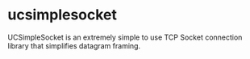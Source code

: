 # ucsimplesocket
UCSimpleSocket is an extremely simple to use TCP Socket connection library that simplifies datagram framing.
